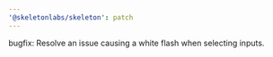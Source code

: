 ```yaml
---
'@skeletonlabs/skeleton': patch
---
```


bugfix: Resolve an issue causing a white flash when selecting inputs.
